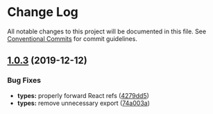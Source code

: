 # Change Log

All notable changes to this project will be documented in this file.
See [Conventional Commits](https://conventionalcommits.org) for commit guidelines.

## [1.0.3](https://github.com/beatgig/synth/compare/@beatgig/synth-react@1.0.2...@beatgig/synth-react@1.0.3) (2019-12-12)


### Bug Fixes

* **types:** properly forward React refs ([4279dd5](https://github.com/beatgig/synth/commit/4279dd5))
* **types:** remove unnecessary export ([74a003a](https://github.com/beatgig/synth/commit/74a003a))
